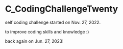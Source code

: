 # C_CodingChallengeTwenty
self coding challenge started on Nov. 27, 2022.

to improve coding skills and knowledge :)

back again on Jun. 27, 2023!
